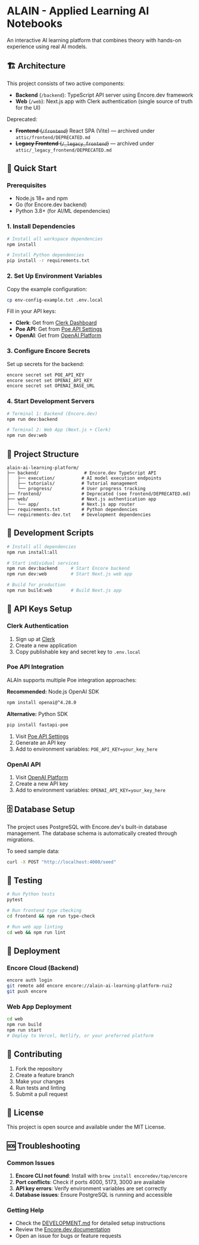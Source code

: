 # ALAIN - Applied Learning AI Notebooks

An interactive AI learning platform that combines theory with hands-on experience using real AI models.

## 🏗️ Architecture

This project consists of two active components:

- **Backend** (`/backend`): TypeScript API server using Encore.dev framework
- **Web** (`/web`): Next.js app with Clerk authentication (single source of truth for the UI)

Deprecated:
- ~~**Frontend** (`/frontend`)~~ React SPA (Vite) — archived under `attic/frontend/DEPRECATED.md`
- ~~**Legacy Frontend** (`/_legacy_frontend`)~~ — archived under `attic/_legacy_frontend/DEPRECATED.md`

## 🚀 Quick Start

### Prerequisites

- Node.js 18+ and npm
- Go (for Encore.dev backend)
- Python 3.8+ (for AI/ML dependencies)

### 1. Install Dependencies

```bash
# Install all workspace dependencies
npm install

# Install Python dependencies
pip install -r requirements.txt
```

### 2. Set Up Environment Variables

Copy the example configuration:

```bash
cp env-config-example.txt .env.local
```

Fill in your API keys:
- **Clerk**: Get from [Clerk Dashboard](https://dashboard.clerk.com)
- **Poe API**: Get from [Poe API Settings](https://poe.com/api_key)
- **OpenAI**: Get from [OpenAI Platform](https://platform.openai.com/api-keys)

### 3. Configure Encore Secrets

Set up secrets for the backend:

```bash
encore secret set POE_API_KEY
encore secret set OPENAI_API_KEY
encore secret set OPENAI_BASE_URL
```

### 4. Start Development Servers

```bash
# Terminal 1: Backend (Encore.dev)
npm run dev:backend

# Terminal 2: Web App (Next.js + Clerk)
npm run dev:web
```

## 📁 Project Structure

```
alain-ai-learning-platform/
├── backend/                 # Encore.dev TypeScript API
│   ├── execution/          # AI model execution endpoints
│   ├── tutorials/          # Tutorial management
│   └── progress/           # User progress tracking
├── frontend/               # Deprecated (see frontend/DEPRECATED.md)
├── web/                    # Next.js authentication app
│   └── app/                # Next.js app router
├── requirements.txt        # Python dependencies
└── requirements-dev.txt    # Development dependencies
```

## 🔧 Development Scripts

```bash
# Install all dependencies
npm run install:all

# Start individual services
npm run dev:backend     # Start Encore backend
npm run dev:web         # Start Next.js web app

# Build for production
npm run build:web       # Build Next.js app
```

## 🔑 API Keys Setup

### Clerk Authentication
1. Sign up at [Clerk](https://clerk.com)
2. Create a new application
3. Copy publishable key and secret key to `.env.local`

### Poe API Integration
ALAIn supports multiple Poe integration approaches:

**Recommended:** Node.js OpenAI SDK
```bash
npm install openai@^4.28.0
```

**Alternative:** Python SDK
```bash
pip install fastapi-poe
```

1. Visit [Poe API Settings](https://poe.com/api_key)
2. Generate an API key
3. Add to environment variables: `POE_API_KEY=your_key_here`

### OpenAI API
1. Visit [OpenAI Platform](https://platform.openai.com/api-keys)
2. Create a new API key
3. Add to environment variables: `OPENAI_API_KEY=your_key_here`

## 🗄️ Database Setup

The project uses PostgreSQL with Encore.dev's built-in database management. The database schema is automatically created through migrations.

To seed sample data:

```bash
curl -X POST "http://localhost:4000/seed"
```

## 🧪 Testing

```bash
# Run Python tests
pytest

# Run frontend type checking
cd frontend && npm run type-check

# Run web app linting
cd web && npm run lint
```

## 🚀 Deployment

### Encore Cloud (Backend)
```bash
encore auth login
git remote add encore encore://alain-ai-learning-platform-rui2
git push encore
```

### Web App Deployment
```bash
cd web
npm run build
npm run start
# Deploy to Vercel, Netlify, or your preferred platform
```

## 🤝 Contributing

1. Fork the repository
2. Create a feature branch
3. Make your changes
4. Run tests and linting
5. Submit a pull request

## 📝 License

This project is open source and available under the MIT License.

## 🆘 Troubleshooting

### Common Issues

1. **Encore CLI not found**: Install with `brew install encoredev/tap/encore`
2. **Port conflicts**: Check if ports 4000, 5173, 3000 are available
3. **API key errors**: Verify environment variables are set correctly
4. **Database issues**: Ensure PostgreSQL is running and accessible

### Getting Help

- Check the [DEVELOPMENT.md](./DEVELOPMENT.md) for detailed setup instructions
- Review the [Encore.dev documentation](https://encore.dev/docs)
- Open an issue for bugs or feature requests
